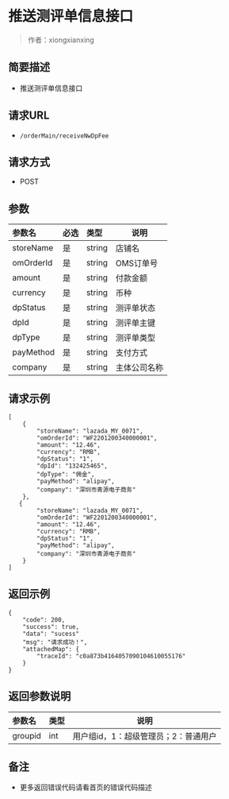 # 推送测评单信息接口

> 作者：xiongxianxing

## 简要描述

- 推送测评单信息接口

## 请求URL
- ` /orderMain/receiveNwDpFee `
  
## 请求方式
- POST 

## 参数

|参数名|必选|类型|说明|
|:----    |:---|:----- |-----   |
|storeName |是  |string |店铺名   |
|omOrderId |是  |string |OMS订单号   |
|amount |是  |string |付款金额   |
|currency |是  |string |币种   |
|dpStatus |是  |string |测评单状态   |
|dpId |是  |string |测评单主键   |
|dpType |是  |string |测评单类型   |
|payMethod |是  |string |支付方式   |
|company |是  |string |主体公司名称   |

## 请求示例 

``` 
[
    {
        "storeName": "lazada_MY_0071",
        "omOrderId": "WF2201200340000001",
        "amount": "12.46",
        "currency": "RMB",
        "dpStatus": "1",
        "dpId": "132425465",
        "dpType": "佣金",
        "payMethod": "alipay",
        "company": "深圳市青源电子商务"
    },
   {
        "storeName": "lazada_MY_0071",
        "omOrderId": "WF2201200340000001",
        "amount": "12.46",
        "currency": "RMB",
        "dpStatus": "1",
        "payMethod": "alipay",
        "company": "深圳市青源电子商务"
    }
]
```
## 返回示例 

``` 
{
    "code": 200,
    "success": true,
    "data": "sucess"
    "msg": "请求成功！",
    "attachedMap": {
        "traceId": "c0a873b4164057090104610055176"
    }
}
```

## 返回参数说明 

|参数名|类型|说明|
|:-----  |:-----|-----                           |
|groupid |int   |用户组id，1：超级管理员；2：普通用户  |

## 备注 

- 更多返回错误代码请看首页的错误代码描述